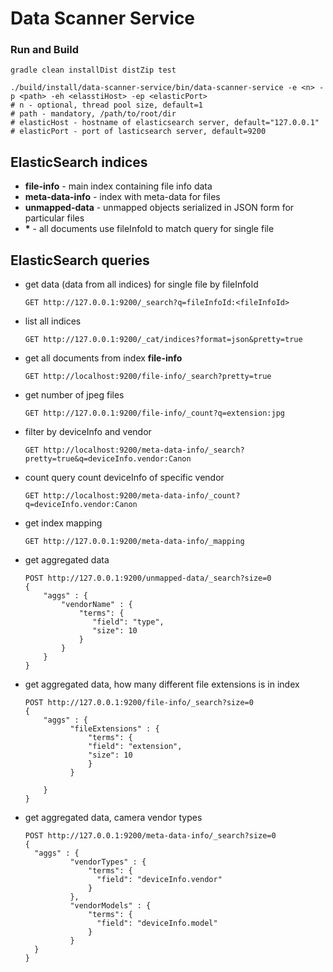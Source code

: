 # Data Scanner Service

### Run and Build
```
gradle clean installDist distZip test
```
```
./build/install/data-scanner-service/bin/data-scanner-service -e <n> -p <path> -eh <elasstiHost> -ep <elasticPort>
# n - optional, thread pool size, default=1
# path - mandatory, /path/to/root/dir
# elasticHost - hostname of elasticsearch server, default="127.0.0.1"
# elasticPort - port of lasticsearch server, default=9200
```

## ElasticSearch indices
* __file-info__ - main index containing file info data
* __meta-data-info__ - index with meta-data for files
* __unmapped-data__ - unmapped objects serialized in JSON form for particular files 
* __*__ - all documents use fileInfoId to match query for single file

## ElasticSearch queries
* get data (data from all indices) for single file by fileInfoId
  ```
  GET http://127.0.0.1:9200/_search?q=fileInfoId:<fileInfoId>
  ```
* list all indices
  ```
  GET http://127.0.0.1:9200/_cat/indices?format=json&pretty=true
  ```
* get all documents from index __file-info__
  ```
  GET http://localhost:9200/file-info/_search?pretty=true
  ```  
* get number of jpeg files
  ```
  GET http://127.0.0.1:9200/file-info/_count?q=extension:jpg
  ```
* filter by deviceInfo and vendor  
  ```
  GET http://localhost:9200/meta-data-info/_search?pretty=true&q=deviceInfo.vendor:Canon
  ```
* count query count deviceInfo of specific vendor
  ```
  GET http://localhost:9200/meta-data-info/_count?q=deviceInfo.vendor:Canon
  ```
* get index mapping
  ```
  GET http://127.0.0.1:9200/meta-data-info/_mapping
  ```
* get aggregated data
  ```
  POST http://127.0.0.1:9200/unmapped-data/_search?size=0
  {
      "aggs" : {
          "vendorName" : {
              "terms": {
                 "field": "type",
                 "size": 10
              }
          }
      }
  }
  ```
* get aggregated data, how many different file extensions is in index
  ```
  POST http://127.0.0.1:9200/file-info/_search?size=0
  {
      "aggs" : {
  			"fileExtensions" : {
  				"terms": {
  				"field": "extension",
  				"size": 10
  				}
  			}
  
      }
  }
  ```
* get aggregated data, camera vendor types
  ```
  POST http://127.0.0.1:9200/meta-data-info/_search?size=0
  {
    "aggs" : {
			"vendorTypes" : {
				"terms": {
				  "field": "deviceInfo.vendor"
				}
			},
			"vendorModels" : {
				"terms": {
				  "field": "deviceInfo.model"
				}
			}
    }
  }	
  ```  
  